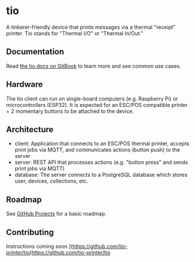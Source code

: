 # tio

A tinkerer-friendly device that prints messages via a thermal "receipt" printer. Tio stands for "Thermal I/O" or "Thermal In/Out." 

## Documentation

Read [the tio docs on GitBook](https://bpmct.gitbook.io/tio/) to learn more and see common use cases.

## Hardware

The tio client can run on single-board computers (e.g. Raspberry Pi) or microcontrollers (ESP32). It is expected for an ESC/POS compatible printer + 2 momentary buttons to be attached to the device.

## Architecture

- client: Application that connects to an ESC/POS thermal printer, accepts print jobs via MQTT, and communicates actions (button push) to the server 
- server: REST API that processes actions (e.g. "button press" and sends print jobs via MQTT)
- database: The server connects to a PostgreSQL database which stores user, devices, collections, etc.

## Roadmap

See [GitHub Projects](https://github.com/orgs/tio-printer/projects/2) for a basic roadmap.

## Contributing

Instructions coming soon
](https://github.com/tio-printer/tio)https://github.com/tio-printer/tio
